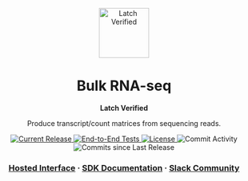 <html>
<p align="center">
  <img src="https://user-images.githubusercontent.com/31255434/182674961-b5b9ce91-ef56-48e7-80d1-cca029d25f78.jpg" alt="Latch Verified" width="100">
</p>

<h1 align="center">
  Bulk RNA-seq
</h1>

<p align="center">
<strong>
Latch Verified
</strong>
</p>

<p align="center">
  Produce transcript/count matrices from sequencing reads.
</p>

<p align="center">
  <a href="https://github.com/latch-verified/bulk-rnaseq/releases/latest">
    <img src="https://img.shields.io/github/release/latch-verified/bulk-rnaseq.svg" alt="Current Release" />
  </a>
  <a href="https://github.com/latch-verified/bulk-rnaseq/actions/workflows/tests.yml">
    <img src="https://github.com/latch-verified/bulk-rnaseq/actions/workflows/tests.yml/badge.svg" alt="End-to-End Tests" />
  </a>
  <a href="https://opensource.org/licenses/MIT">
    <img src="https://img.shields.io/badge/LICENSE-MIT-brightgreen.svg" alt="License" />
  </a>
  <img src="https://img.shields.io/github/commit-activity/w/latch-verified/bulk-rnaseq.svg?style=plastic" alt="Commit Activity" />
  <img src="https://img.shields.io/github/commits-since/latch-verified/bulk-rnaseq/latest.svg?style=plastic" alt="Commits since Last Release" />
</p>

<h3 align="center">
  <a href="https://console.latch.bio/explore/65992/info">Hosted Interface</a>
  <span> · </span>
  <a href="https://docs.latch.bio">SDK Documentation</a>
  <span> · </span>
  <a href="https://join.slack.com/t/latchbiosdk/shared_invite/zt-193ibmedi-WB6mBu2GJ2WejUHhxMOuwg">Slack Community</a>
</h3>

</html>
